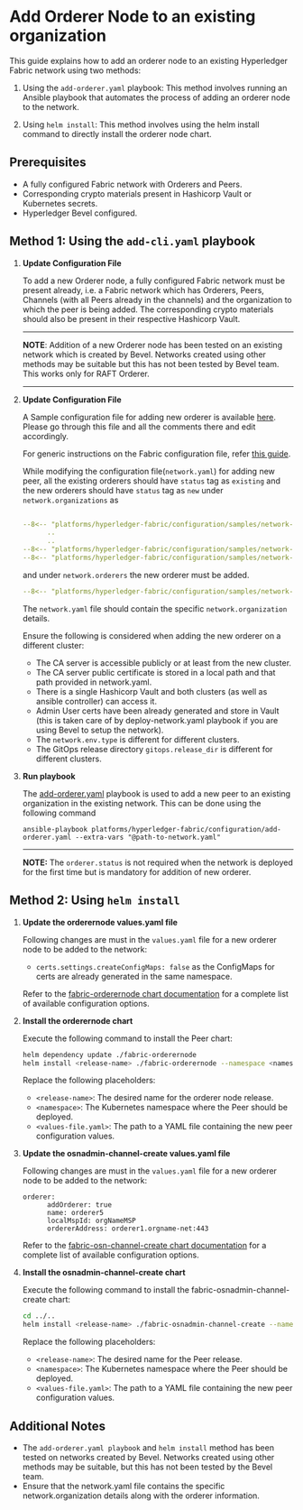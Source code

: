 [//]: # (##############################################################################################)
[//]: # (Copyright Accenture. All Rights Reserved.)
[//]: # (SPDX-License-Identifier: Apache-2.0)
[//]: # (##############################################################################################)

# Add Orderer Node to an existing organization

This guide explains how to add an orderer node to an existing Hyperledger Fabric network using two methods:

1. Using the `add-orderer.yaml` playbook: This method involves running an Ansible playbook that automates the process of adding an orderer node to the network.

1. Using `helm install`: This method involves using the helm install command to directly install the orderer node chart.

## Prerequisites

- A fully configured Fabric network with Orderers and Peers. 
- Corresponding crypto materials present in Hashicorp Vault or Kubernetes secrets.
- Hyperledger Bevel configured.

## Method 1: Using the `add-cli.yaml` playbook

1. **Update Configuration File**

      To add a new Orderer node, a fully configured Fabric network must be present already, i.e. a Fabric network which has Orderers, Peers, Channels (with all Peers already in the channels) and the organization to which the peer is being added. The corresponding crypto materials should also be present in their respective Hashicorp Vault. 

      ---
      **NOTE**: Addition of a new Orderer node has been tested on an existing network which is created by Bevel. Networks created using other methods may be suitable but this has not been tested by Bevel team.
      This works only for RAFT Orderer.

      ---

1. **Update Configuration File**

      A Sample configuration file for adding new orderer is available [here](https://github.com/hyperledger/bevel/blob/main/platforms/hyperledger-fabric/configuration/samples/network-fabricv2-raft-add-orderer.yaml). Please go through this file and all the comments there and edit accordingly.

      For generic instructions on the Fabric configuration file, refer [this guide](../networkyaml-fabric.md).

      While modifying the configuration file(`network.yaml`) for adding new peer, all the existing orderers should have `status` tag as `existing` and the new orderers should have `status` tag as `new` under `network.organizations` as

      ```yaml

      --8<-- "platforms/hyperledger-fabric/configuration/samples/network-fabricv2-raft-add-orderer.yaml:126:135"
            ..
            ..
      --8<-- "platforms/hyperledger-fabric/configuration/samples/network-fabricv2-raft-add-orderer.yaml:174:174"
      --8<-- "platforms/hyperledger-fabric/configuration/samples/network-fabricv2-raft-add-orderer.yaml:185:220"

      ```
      and under `network.orderers` the new orderer must be added.

      ```yaml
      --8<-- "platforms/hyperledger-fabric/configuration/samples/network-fabricv2-raft-add-orderer.yaml:42:66"
      ```
            
      The `network.yaml` file should contain the specific `network.organization` details.

      Ensure the following is considered when adding the new orderer on a different cluster:
      - The CA server is accessible publicly or at least from the new cluster.
      - The CA server public certificate is stored in a local path and that path provided in network.yaml.
      - There is a single Hashicorp Vault and both clusters (as well as ansible controller) can access it.
      - Admin User certs have been already generated and store in Vault (this is taken care of by deploy-network.yaml playbook if you are using Bevel to setup the network).
      - The `network.env.type` is different for different clusters.
      - The GitOps release directory `gitops.release_dir` is different for different clusters.

1. **Run playbook**

      The [add-orderer.yaml](https://github.com/hyperledger/bevel/tree/main/platforms/hyperledger-fabric/configuration/add-orderer.yaml) playbook is used to add a new peer to an existing organization in the existing network. This can be done using the following command

      ```
      ansible-playbook platforms/hyperledger-fabric/configuration/add-orderer.yaml --extra-vars "@path-to-network.yaml"
      ```

      ---
      **NOTE:** The `orderer.status` is not required when the network is deployed for the first time but is mandatory for addition of new orderer.


## Method 2: Using `helm install`

1. **Update the orderernode values.yaml file**

    Following changes are must in the `values.yaml` file for a new orderer node to be added to the network:

    - `certs.settings.createConfigMaps: false` as the ConfigMaps for certs are already generated in the same namespace.

    Refer to the [fabric-orderernode chart documentation](https://github.com/hyperledger/bevel/tree/main/platforms/hyperledger-fabric/charts/fabric-orderernode) for a complete list of available configuration options.

1. **Install the orderernode chart**
    
    Execute the following command to install the Peer chart:
	```bash
	helm dependency update ./fabric-orderernode
	helm install <release-name> ./fabric-orderernode --namespace <namespace> --values <values-file.yaml>
	```
	Replace the following placeholders:

	- `<release-name>`: The desired name for the orderer node release.
	- `<namespace>`: The Kubernetes namespace where the Peer should be deployed.
	- `<values-file.yaml>`: The path to a YAML file containing the new peer configuration values.

1. **Update the osnadmin-channel-create values.yaml file**

    Following changes are must in the `values.yaml` file for a new orderer node to be added to the network:
      ```
      orderer:
            addOrderer: true
            name: orderer5
            localMspId: orgNameMSP
            ordererAddress: orderer1.orgname-net:443
      ```

    Refer to the [fabric-osn-channel-create chart documentation](https://github.com/hyperledger/bevel/tree/main/platforms/hyperledger-fabric/charts/fabric-osn-channel-create) for a complete list of available configuration options.

1. **Install the osnadmin-channel-create chart**
    
    Execute the following command to install the fabric-osnadmin-channel-create chart:
	```bash
    cd ../..
	helm install <release-name> ./fabric-osnadmin-channel-create --namespace <namespace> --values <values-file.yaml>
	```
	Replace the following placeholders:

	- `<release-name>`: The desired name for the Peer release.
	- `<namespace>`: The Kubernetes namespace where the Peer should be deployed.
	- `<values-file.yaml>`: The path to a YAML file containing the new peer configuration values.


## Additional Notes
- The `add-orderer.yaml playbook` and `helm install` method has been tested on networks created by Bevel. Networks created using other methods may be suitable, but this has not been tested by the Bevel team.
- Ensure that the network.yaml file contains the specific network.organization details along with the orderer information.
